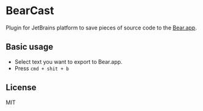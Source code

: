 # BearCast

Plugin for JetBrains platform to save pieces of source code to the [Bear.app](https://bear.app/).

## Basic usage

- Select text you want to export to Bear.app.
- Press `cmd + shit + b` 

## License

MIT
